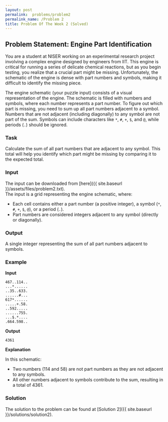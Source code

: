 ```yaml
---
layout: post
permalink:  problems/problem2
permalink_name: /Problem 2
title: Problem Of The Week 2 (Solved) 
---
```


## Problem Statement: Engine Part Identification

You are a student at NISER working on an experimental research project involving a complex engine designed by engineers from IIT. This engine is critical for running a series of delicate chemical reactions, but as you begin testing, you realize that a crucial part might be missing. Unfortunately, the schematic of the engine is dense with part numbers and symbols, making it difficult to identify the missing piece.

The engine schematic (your puzzle input) consists of a visual representation of the engine. The schematic is filled with numbers and symbols, where each number represents a part number. To figure out which part is missing, you need to sum up all part numbers adjacent to a symbol. Numbers that are not adjacent (including diagonally) to any symbol are not part of the sum. Symbols can include characters like `*`, `#`, `+`, `$`, and `@`, while periods (`.`) should be ignored.

### Task

Calculate the sum of all part numbers that are adjacent to any symbol. This total will help you identify which part might be missing by comparing it to the expected total.

### Input

The input can be downloaded from [here]({{ site.baseurl }}/assets/files/problem2.txt).<br>
The input is a grid representing the engine schematic, where:
  - Each cell contains either a part number (a positive integer), a symbol (`*`, `#`, `+`, `$`, `@`), or a period (`.`).
  - Part numbers are considered integers adjacent to any symbol (directly or diagonally).

### Output

A single integer representing the sum of all part numbers adjacent to symbols.

### Example

**Input**
```plaintext
467..114..
...*......
..35..633.
......#...
617*......
.....+.58.
..592.....
......755.
...$.*....
.664.598..
```

**Output**
```plaintext
4361
```

**Explanation**

In this schematic:
- Two numbers (114 and 58) are not part numbers as they are not adjacent to any symbols.
- All other numbers adjacent to symbols contribute to the sum, resulting in a total of 4361.

### Solution
The solution to the problem can be found at [Solution 2]({{ site.baseurl }}/solutions/solution2).